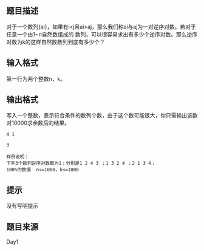 


## 题目描述
对于一个数列{ai}，如果有i<j且ai>aj，那么我们称ai与aj为一对逆序对数。若对于任意一个由1~n自然数组成的
数列，可以很容易求出有多少个逆序对数。那么逆序对数为k的这样自然数数列到底有多少个？
## 输入格式
第一行为两个整数n，k。
## 输出格式
写入一个整数，表示符合条件的数列个数，由于这个数可能很大，你只需输出该数对10000求余数后的结果。

```input1
4 1

```

```output1
3

样例说明：
下列3个数列逆序对数都为1；分别是1 2 4 3 ；1 3 2 4 ；2 1 3 4；
100%的数据  n<=1000，k<=1000
```

## 提示
没有写明提示
## 题目来源
Day1


